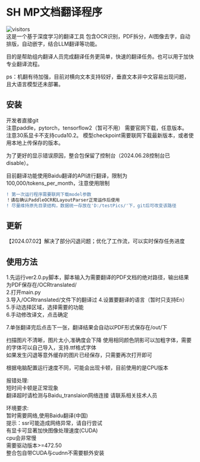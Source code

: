 # SH MP文档翻译程序
![visitors](https://visitor-badge.glitch.me/badge?page_id=jtl1207.comic-translation&left_text=访%20%20问)  
这是一个基于深度学习的翻译工具
包含OCR识别，PDF拆分，AI图像去字，自动排版，自动嵌字，结合LLM翻译等功能。

目的是帮助组内翻译人员完成翻译任务更简单，快速的翻译任务。也可以用于加快专业翻译流程。

ps：机翻有待加强，目前对横向文本支持较好，垂直文本非中文容易出现问题，且大语言模型还未部署。
## 安装
开发者直接git  
注意paddle，pytorch，tensorflow2（暂可不用） 需要官网下载，任意版本。    
注意30系显卡不支持cuda10.2。
模型checkpoint需要联网下载最新版本，或者使用本地上传保存的版本。

为了更好的显示错误原因，整合包保留了控制台（2024.06.28控制台已disable）。 

目前翻译功能使用Baidu翻译的API进行翻译，限制为100,000/tokens_per_month，注意使用限制

```diff
! 第一次运行程序需要联网下载model参数
！请在确认PaddleOCR和LayoutParser正常运作后使用  
! 尽量维持原先目录结构，数据统一存放在'D:/testPics/'下，git后可改变该路径
```  

## 更新
【2024.07.02】解决了部分闪退问题；优化了工作流，可以实时保存任务进度


## 使用方法
1.先运行ver2.0.py脚本，脚本输入为需要翻译的PDF文档的绝对路径，输出结果为PDF保存在/OCRtranslated/  
2.打开main.py  
3.导入/OCRtranslated/文件下的翻译过 
4.设置要翻译的语言（暂时只支持En）  
5.手动选择区域，选择需要的功能  
6.手动修改译文，点击确定

7.单张翻译完后点击下一张，翻译结果会自动以PDF形式保存在/out/下
  
扫描图片不清晰，图片太小,准确度会下降
使用相同颜色阴影可以加粗字体，需要的字体可以自己导入，支持.ttf格式字体  
如果发生闪退等意外缓存的图片已经保存，只需要再次打开即可  

根据电脑配置运行速度不同，可能会出现卡顿，目前使用的是CPU版本  
  
报错处理:  
短时间卡顿是正常现象  
翻译超时请检测与Baidu_translaion网络连接
请联系相关技术人员  
  
环境要求:  
暂时需要网络,使用Baidu翻译(中国)  
提示：ssr可能造成网络异常，请自行尝试  
有显卡可显著加快图像处理速度(CUDA)  
cpu会非常慢  
需要驱动版本>=472.50  
整合包自带CUDA与cudnn不需要额外安装  

